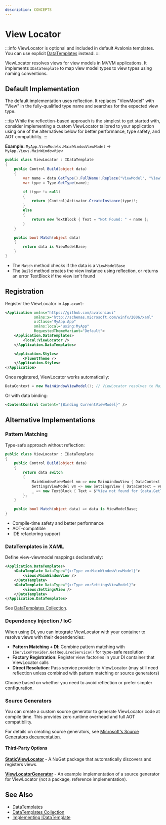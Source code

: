 ```yaml
---
description: CONCEPTS
---
```


# View Locator

:::info
ViewLocator is optional and included in default Avalonia templates. You can use explicit [DataTemplates](templates/data-templates-collection.md) instead.
:::

ViewLocator resolves views for view models in MVVM applications. It implements `IDataTemplate` to map view model types to view types using naming conventions.

## Default Implementation

The default implementation uses reflection. It replaces "ViewModel" with "View" in the fully-qualified type name and searches for the expected view type.

:::tip
While the reflection-based approach is the simplest to get started with, consider implementing a custom ViewLocator tailored to your application using one of the alternatives below for better performance, type safety, and AOT compatibility.
:::

**Example:** `MyApp.ViewModels.MainWindowViewModel` → `MyApp.Views.MainWindowView`

```cs
public class ViewLocator : IDataTemplate
{
    public Control Build(object data)
    {
        var name = data.GetType().FullName!.Replace("ViewModel", "View");
        var type = Type.GetType(name);

        if (type != null)
        {
            return (Control)Activator.CreateInstance(type)!;
        }
        else
        {
            return new TextBlock { Text = "Not Found: " + name };
        }
    }

    public bool Match(object data)
    {
        return data is ViewModelBase;
    }
}
```

- The `Match` method checks if the data is a `ViewModelBase`
- The `Build` method creates the view instance using reflection, or returns an error TextBlock if the view isn't found

## Registration

Register the ViewLocator in `App.axaml`:

```xml
<Application xmlns="https://github.com/avaloniaui"
             xmlns:x="http://schemas.microsoft.com/winfx/2006/xaml"
             x:Class="MyApp.App"
             xmlns:local="using:MyApp"
             RequestedThemeVariant="Default">
    <Application.DataTemplates>
        <local:ViewLocator />
    </Application.DataTemplates>

    <Application.Styles>
        <FluentTheme />
    </Application.Styles>
</Application>
```

Once registered, ViewLocator works automatically:

```csharp
DataContext = new MainWindowViewModel(); // ViewLocator resolves to MainWindowView
```

Or with data binding:

```xml
<ContentControl Content="{Binding CurrentViewModel}" />
```

## Alternative Implementations

### Pattern Matching

Type-safe approach without reflection:

```csharp
public class ViewLocator : IDataTemplate
{
    public Control Build(object data)
    {
        return data switch
        {
            MainWindowViewModel vm => new MainWindowView { DataContext = vm },
            SettingsViewModel vm => new SettingsView { DataContext = vm },
            _ => new TextBlock { Text = $"View not found for {data.GetType().Name}" }
        };
    }

    public bool Match(object data) => data is ViewModelBase;
}
```

- Compile-time safety and better performance
- AOT-compatible
- IDE refactoring support

### DataTemplates in XAML

Define view-viewmodel mappings declaratively:

```xml
<Application.DataTemplates>
    <DataTemplate DataType="{x:Type vm:MainWindowViewModel}">
        <views:MainWindowView />
    </DataTemplate>
    <DataTemplate DataType="{x:Type vm:SettingsViewModel}">
        <views:SettingsView />
    </DataTemplate>
</Application.DataTemplates>
```

See [DataTemplates Collection](templates/data-templates-collection.md).

### Dependency Injection / IoC

When using DI, you can integrate ViewLocator with your container to resolve views with their dependencies:

- **Pattern Matching + DI**: Combine pattern matching with `IServiceProvider.GetRequiredService()` for type-safe resolution
- **Factory Registration**: Register view factories in your DI container that ViewLocator calls
- **Direct Resolution**: Pass service provider to ViewLocator (may still need reflection unless combined with pattern matching or source generators)

Choose based on whether you need to avoid reflection or prefer simpler configuration.

### Source Generators

You can create a custom source generator to generate ViewLocator code at compile time. This provides zero runtime overhead and full AOT compatibility.

For details on creating source generators, see [Microsoft's Source Generators documentation](https://learn.microsoft.com/en-us/dotnet/csharp/roslyn-sdk/source-generators-overview).

#### Third-Party Options

**[StaticViewLocator](https://github.com/wieslawsoltes/StaticViewLocator)** - A NuGet package that automatically discovers and registers views.

**[ViewLocatorGenerator](https://github.com/peaceshi/Avalonia-NativeAOT-SingleFile)** - An example implementation of a source generator for ViewLocator (not a package, reference implementation).

## See Also

- [DataTemplates](templates/data-templates.md)
- [DataTemplates Collection](templates/data-templates-collection.md)
- [Implementing IDataTemplate](templates/implement-idatatemplate.md)
